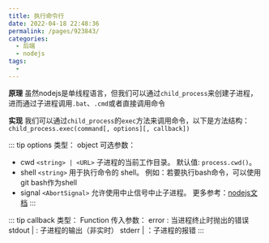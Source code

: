 ```yaml
---
title: 执行命令行
date: 2022-04-18 22:48:36
permalink: /pages/923843/
categories:
  - 后端
  - nodejs
tags:
  - 
---
```

**原理**
虽然nodejs是单线程语言，但我们可以通过`child_process`来创建子进程，进而通过子进程调用`.bat`、`.cmd`或者直接调用命令

**实现**
我们可以通过`child_process`的`exec`方法来调用命令，以下是方法结构：
`child_process.exec(command[, options][, callback])`

::: tip options
类型： object
可选参数： 
-   cwd `<string> | <URL>` 子进程的当前工作目录。 默认值: `process.cwd()`。
-   shell `<string>` 用于执行命令的 shell。 例如：若要执行bash命令，可以使用git bash作为shell
-   signal `<AbortSignal>` 允许使用中止信号中止子进程。
更多参考：[nodejs文档](http://nodejs.cn/api/child_process.html#child_processexeccommand-options-callback)
:::

::: tip callback
类型： Function
传入参数：
error <Error> : 当进程终止时抛出的错误
stdout <string> | <Buffer> : 子进程的输出（非实时）
stderr <string> | <Buffer> ：子进程的报错
:::